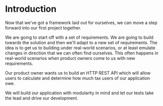 # Introduction

Now that we've got a framework laid out for ourselves, we can move a step forward into our first project together.

We are going to start off with a set of requirements. We are going to build towards the solution and then we'll adapt to a new set of requirements. The idea is to get us to building under real-world scenarios, or at least emulate changes in direction that we can often find ourselves. This often happens in real-world scenarios when product owners come to us with new requirements.

Our product owner wants us to build an HTTP REST API which will allow users to calculate and determine how much tax users of our application owe.

We will build our application with modularity in mind and let our tests take the lead and drive our development.
